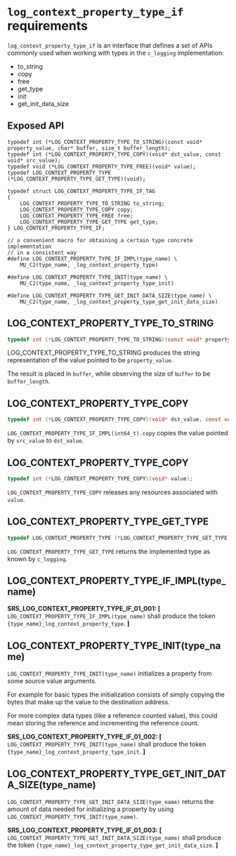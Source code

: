 # `log_context_property_type_if` requirements

`log_context_property_type_if` is an interface that defines a set of APIs commonly used when working with types in the `c_logging` implementation:

- to_string
- copy
- free
- get_type
- init
- get_init_data_size

## Exposed API

```
typedef int (*LOG_CONTEXT_PROPERTY_TYPE_TO_STRING)(const void* property_value, char* buffer, size_t buffer_length);
typedef int (*LOG_CONTEXT_PROPERTY_TYPE_COPY)(void* dst_value, const void* src_value);
typedef void (*LOG_CONTEXT_PROPERTY_TYPE_FREE)(void* value);
typedef LOG_CONTEXT_PROPERTY_TYPE (*LOG_CONTEXT_PROPERTY_TYPE_GET_TYPE)(void);

typedef struct LOG_CONTEXT_PROPERTY_TYPE_IF_TAG
{
    LOG_CONTEXT_PROPERTY_TYPE_TO_STRING to_string;
    LOG_CONTEXT_PROPERTY_TYPE_COPY copy;
    LOG_CONTEXT_PROPERTY_TYPE_FREE free;
    LOG_CONTEXT_PROPERTY_TYPE_GET_TYPE get_type;
} LOG_CONTEXT_PROPERTY_TYPE_IF;

// a convenient macro for obtaining a certain type concrete implementation
// in a consistent way
#define LOG_CONTEXT_PROPERTY_TYPE_IF_IMPL(type_name) \
    MU_C2(type_name, _log_context_property_type)

#define LOG_CONTEXT_PROPERTY_TYPE_INIT(type_name) \
    MU_C2(type_name, _log_context_property_type_init)

#define LOG_CONTEXT_PROPERTY_TYPE_GET_INIT_DATA_SIZE(type_name) \
    MU_C2(type_name, _log_context_property_type_get_init_data_size)
```

## LOG_CONTEXT_PROPERTY_TYPE_TO_STRING

```c
typedef int (*LOG_CONTEXT_PROPERTY_TYPE_TO_STRING)(const void* property_value, char* buffer, size_t buffer_length);
```

LOG_CONTEXT_PROPERTY_TYPE_TO_STRING produces the string representation of the value pointed to be `property_value`.

The result is placed in `buffer`, while observing the size of `buffer` to be `buffer_length`.

## LOG_CONTEXT_PROPERTY_TYPE_COPY

```c
typedef int (*LOG_CONTEXT_PROPERTY_TYPE_COPY)(void* dst_value, const void* src_value);
```

`LOG_CONTEXT_PROPERTY_TYPE_IF_IMPL(int64_t).copy` copies the value pointed by `src_value` to `dst_value`.

## LOG_CONTEXT_PROPERTY_TYPE_COPY

```c
typedef int (*LOG_CONTEXT_PROPERTY_TYPE_COPY)(void* value);
```

`LOG_CONTEXT_PROPERTY_TYPE_COPY` releases any resources associated with `value`.

## LOG_CONTEXT_PROPERTY_TYPE_GET_TYPE

```c
typedef LOG_CONTEXT_PROPERTY_TYPE (*LOG_CONTEXT_PROPERTY_TYPE_GET_TYPE)(void);
```

`LOG_CONTEXT_PROPERTY_TYPE_GET_TYPE` returns the implemented type as known by `c_logging`.

## LOG_CONTEXT_PROPERTY_TYPE_IF_IMPL(type_name)

**SRS_LOG_CONTEXT_PROPERTY_TYPE_IF_01_001: [** `LOG_CONTEXT_PROPERTY_TYPE_IF_IMPL(type_name)` shall produce the token `{type_name}_log_context_property_type`. **]**

## LOG_CONTEXT_PROPERTY_TYPE_INIT(type_name)

`LOG_CONTEXT_PROPERTY_TYPE_INIT(type_name)` initializes a property from some source value arguments.

For example for basic types the initialization consists of simply copying the bytes that make up the value to the destination address.

For more complex data types (like a reference counted value), this could mean storing the reference and incrementing the reference count.

**SRS_LOG_CONTEXT_PROPERTY_TYPE_IF_01_002: [** `LOG_CONTEXT_PROPERTY_TYPE_INIT(type_name)` shall produce the token `{type_name}_log_context_property_type_init`. **]**

## LOG_CONTEXT_PROPERTY_TYPE_GET_INIT_DATA_SIZE(type_name)

`LOG_CONTEXT_PROPERTY_TYPE_GET_INIT_DATA_SIZE(type_name)` returns the amount of data needed for initializing a property by using `LOG_CONTEXT_PROPERTY_TYPE_INIT(type_name)`.

**SRS_LOG_CONTEXT_PROPERTY_TYPE_IF_01_003: [** `LOG_CONTEXT_PROPERTY_TYPE_GET_INIT_DATA_SIZE(type_name)` shall produce the token `{type_name}_log_context_property_type_get_init_data_size`. **]**
